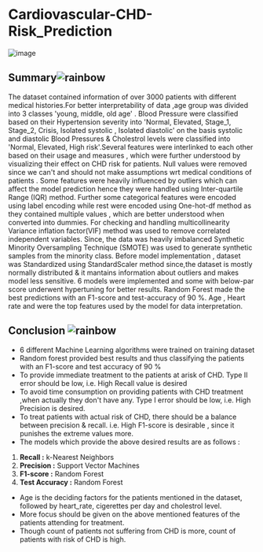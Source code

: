 # Cardiovascular-CHD-Risk_Prediction

![image](https://user-images.githubusercontent.com/102039796/216950415-62674817-5ad3-41b5-a9e7-8d4061238d73.png)

## Summary![rainbow](https://user-images.githubusercontent.com/102039796/216950551-0167dbfb-a34b-4938-9e4c-5baef30bab51.png)

The dataset contained information of over 3000 patients with different medical histories.For better interpretability of data ,age group was divided into 3 classes 'young, middle, old age' . Blood Pressure were classified based on their Hypertension severity into 'Normal, Elevated, Stage_1, Stage_2, Crisis, Isolated systolic , Isolated diastolic' on the basis systolic and diastolic Blood Pressures & Cholestrol levels were classified into 'Normal, Elevated, High risk'.Several features were interlinked to each other based on their usage and measures , which were further understood by visualizing their effect on CHD risk for patients. Null values were removed since we can't and should not make assumptions wrt medical conditions of patients . Some features were heavily influenced by outliers which can affect the model prediction hence they were handled using Inter-quartile Range (IQR) method. Further some categorical features were encoded using label encoding while rest were encoded using One-hot-df method as they contained multiple values , which are better understood when converted into dummies. For checking and handling multicollinearity Variance inflation factor(VIF) method was used to remove correlated independent variables. Since, the data was heavily imbalanced Synthetic Minority Oversampling Technique (SMOTE) was used to generate synthetic samples from the minority class. Before model implementation , dataset was Standardized using StandardScaler method since,the dataset is mostly normally distributed & it mantains information about outliers and makes model less sensitive. 6 models were implemented and some with below-par score underwent hypertuning for better results. Random Forest made the best predictions with an F1-score and test-accuracy of 90 %. Age , Heart rate  and  were the top features used by the model for data interpretation. 

## Conclusion ![rainbow](https://user-images.githubusercontent.com/102039796/216772334-4cecf546-71ae-4a0e-9755-0e879598b6ff.png)

* 6 different Machine Learning algorithms were trained on training dataset 
* Random forest provided best results and thus classifying the patients with  an F1-score and test accuracy of 90 %
* To provide immediate treatment to the patients at arisk of CHD. Type II error should be low, i.e. High Recall value is desired
* To avoid time consumption on providing patients with CHD treatment ,when actually they don't have any. Type I error should be low, i.e. High Precision is desired.
* To treat patients with actual risk of CHD, there should be a balance between precision & recall. i.e. High F1-score is desirable , since it punishes the extreme values more.
* The models which provide the above desired results are as follows :
1. **Recall :**  k-Nearest Neighbors
2. **Precision :**  Support Vector Machines
3. **F1-score :**  Random Forest
4. **Test Accuracy :**  Random Forest

* Age is the deciding factors for the patients mentioned in the dataset, followed by heart_rate, cigerettes per day and cholestrol level.
* More focus should be given on the above mentioned features of the patients attending for treatment.
* Though count of patients not suffering from CHD is more, count of patients with risk of CHD is high.
